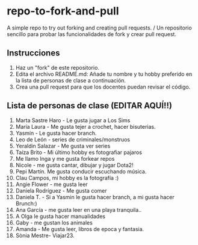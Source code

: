 # repo-to-fork-and-pull
A simple repo to try out forking and creating pull requests. / Un repositorio sencillo para probar las funcionalidades de fork y crear pull request. 

## Instrucciones
1. Haz un "fork" de este repositorio. 
2. Edita el archivo README.md: Añade tu nombre y tu hobby preferido en la lista de personas de clase a continuación. 
3. Crea una pull request para que los docentes puedan revisar el código. 


## Lista de personas de clase (EDITAR AQUÍ!!)

1. Marta Sastre Haro - Le gusta jugar a Los Sims 
2. María Laura - Me gusta tejer a crochet, hacer bisuterias.
3. Yasmín - Le gusta hacer branch.
4. Leo de León - series de criminales/monstruos
5. Yeraldin Salazar - Me gusta ver series
6. Taíza Brito - Mi último hobby es fotografiar pajaros
7. Me llamo Inga y me gusta forkear repos
8. Nicole - me gusta cantar, dibujar y jugar Dota2!
9. Pepi Martín. Me gusta conducir escuchando música.
10. Clau Campos, mi hobby es la fotografía :)
11. Angie Flower - me gusta leer
12. Daniela Rodríguez - Me gusta comer 
13. Daniela T. - Si a Yasmin le gusta hacer branch, a mi gusta hacer Brunch:) 
14. Ana García - me gusta leer en una playa tranquila..
15. A Olga le gusta hacer manualidades
16. Gaby - me gustan los animales
17. Amanda - Me gusta leer, libros de epoca y fantasia.
18. Sònia Mestre- Viajar23.
